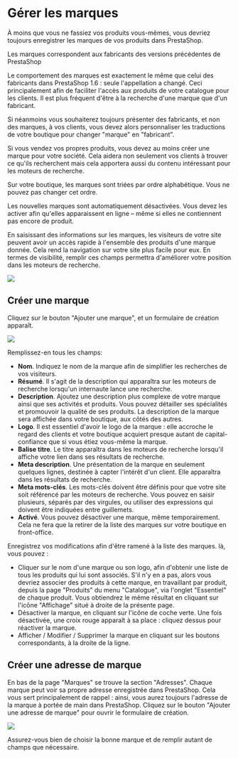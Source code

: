 # Gérer les marques

À moins que vous ne fassiez vos produits vous-mêmes, vous devriez toujours enregistrer les marques de vos produits dans PrestaShop.

Les marques correspondent aux fabricants des versions précédentes de PrestaShop

Le comportement des marques est exactement le même que celui des fabricants dans PrestaShop 1.6 : seule l'appellation a changé. Ceci principalement afin de faciliter l'accès aux produits de votre catalogue pour les clients. Il est plus fréquent d'être à la recherche d'une marque que d'un fabricant.

Si néanmoins vous souhaiterez toujours présenter des fabricants, et non des marques, à vos clients, vous devez alors personnaliser les traductions de votre boutique pour changer "marque" en "fabricant".

Si vous vendez vos propres produits, vous devez au moins créer une marque pour votre société. Cela aidera non seulement vos clients à trouver ce qu'ils recherchent mais cela apportera aussi du contenu intéressant pour les moteurs de recherche.

Sur votre boutique, les marques sont triées par ordre alphabétique. Vous ne pouvez pas changer cet ordre.

Les nouvelles marques sont automatiquement désactivées. Vous devez les activer afin qu'elles apparaissent en ligne – même si elles ne contiennent pas encore de produit.

En saisissant des informations sur les marques, les visiteurs de votre site peuvent avoir un accès rapide à l'ensemble des produits d'une marque donnée. Cela rend la navigation sur votre site plus facile pour eux. En termes de visibilité, remplir ces champs permettra d'améliorer votre position dans les moteurs de recherche.

![](../../../.gitbook/assets/64225393.png)

## Créer une marque <a href="gererlesmarques-creerunemarque" id="gererlesmarques-creerunemarque"></a>

Cliquez sur le bouton "Ajouter une marque", et un formulaire de création apparaît.

![](../../../.gitbook/assets/64225394.png)

Remplissez-en tous les champs:

* **Nom**. Indiquez le nom de la marque afin de simplifier les recherches de vos visiteurs.
* **Résumé**. Il s'agit de la description qui apparaîtra sur les moteurs de recherche lorsqu'un internaute lance une recherche.
* **Description**. Ajoutez une description plus complexe de votre marque ainsi que ses activités et produits. Vous pouvez détailler ses spécialités et promouvoir la qualité de ses produits. La description de la marque sera affichée dans votre boutique, aux côtés des autres.
* **Logo**. Il est essentiel d'avoir le logo de la marque : elle accroche le regard des clients et votre boutique acquiert presque autant de capital-confiance que si vous étiez vous-même la marque.
* **Balise titre**. Le titre apparaîtra dans les moteurs de recherche lorsqu'il affiche votre lien dans ses résultats de recherche.
* **Meta description**. Une présentation de la marque en seulement quelques lignes, destinée à capter l'intérêt d'un client. Elle apparaîtra dans les résultats de recherche.
* **Meta mots-clés**. Les mots-clés doivent être définis pour que votre site soit référencé par les moteurs de recherche. Vous pouvez en saisir plusieurs, séparés par des virgules, ou utiliser des expressions qui doivent être indiquées entre guillemets.
* **Activé**. Vous pouvez désactiver une marque, même temporairement. Cela ne fera que la retirer de la liste des marques sur votre boutique en front-office.

Enregistrez vos modifications afin d'être ramené à la liste des marques. là, vous pouvez :

* Cliquer sur le nom d'une marque ou son logo, afin d'obtenir une liste de tous les produits qui lui sont associés. S'il n'y en a pas, alors vous devriez associer des produits à cette marque, en travaillant par produit, depuis la page "Produits" du menu "Catalogue", via l'onglet "Essentiel" de chaque produit. Vous obtiendrez le même résultat en cliquant sur l'icône "Affichage" situé à droite de la présente page.
* Désactiver la marque, en cliquant sur l'icône de coche verte. Une fois désactivée, une croix rouge apparaît à sa place : cliquez dessus pour réactiver la marque.
* Afficher / Modifier / Supprimer la marque en cliquant sur les boutons correspondants, à la droite de la ligne.

## Créer une adresse de marque <a href="gererlesmarques-creeruneadressedemarque" id="gererlesmarques-creeruneadressedemarque"></a>

En bas de la page "Marques" se trouve la section "Adresses". Chaque marque peut voir sa propre adresse enregistrée dans PrestaShop. Cela vous sert principalement de rappel : ainsi, vous aurez toujours l'adresse de la marque à portée de main dans PrestaShop. Cliquez sur le bouton "Ajouter une adresse de marque" pour ouvrir le formulaire de création.

![](../../../.gitbook/assets/64225395.png)

Assurez-vous bien de choisir la bonne marque et de remplir autant de champs que nécessaire.
